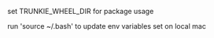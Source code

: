 set TRUNKIE_WHEEL_DIR for package usage

run 'source ~/.bash' to update env variables set on local mac